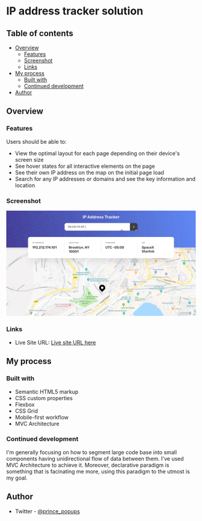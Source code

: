 # IP address tracker solution

## Table of contents

- [Overview](#overview)
  - [Features](#features)
  - [Screenshot](#screenshot)
  - [Links](#links)
- [My process](#my-process)
  - [Built with](#built-with)
  - [Continued development](#continued-development)
- [Author](#author)

## Overview

### Features

Users should be able to:

- View the optimal layout for each page depending on their device's screen size
- See hover states for all interactive elements on the page
- See their own IP address on the map on the initial page load
- Search for any IP addresses or domains and see the key information and location

### Screenshot

![](./src/design/active-states.jpg)

### Links

- Live Site URL: [Live site URL here](https://ipaddress-trackerr.netlify.app/)

## My process

### Built with

- Semantic HTML5 markup
- CSS custom properties
- Flexbox
- CSS Grid
- Mobile-first workflow
- MVC Architecture

### Continued development

I'm generally focusing on how to segment large code base into small components having unidirectional flow of data between them. I've used MVC Architecture to achieve it. Moreover, declarative paradigm is something that is facinating me more, using this paradigm to the utmost is my goal.

## Author

- Twitter - [@prince_popups](https://www.twitter.com/@prince_popups)
